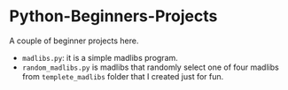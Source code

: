 # Python-Beginners-Projects

A couple of beginner projects here.

- `madlibs.py`: it is a simple madlibs program.
- `random_madlibs.py` is madlibs that randomly select one of four madlibs from `templete_madlibs` folder that I created just for fun.

